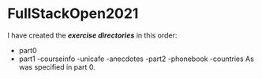 # FullStackOpen2021

I have created the ***exercise directories*** in this order:

- part0
- part1
 -courseinfo
 -unicafe
 -anecdotes
-part2
 -phonebook
 -countries
As was specified in part 0. 
